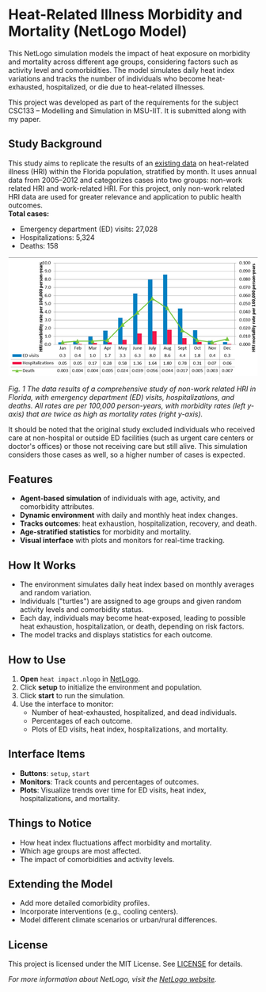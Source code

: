 # Heat-Related Illness Morbidity and Mortality (NetLogo Model)

This NetLogo simulation models the impact of heat exposure on morbidity and mortality across different age groups, considering factors such as activity level and comorbidities. The model simulates daily heat index variations and tracks the number of individuals who become heat-exhausted, hospitalized, or die due to heat-related illnesses.

This project was developed as part of the requirements for the subject CSC133 – Modelling and Simulation in MSU-IIT. It is submitted along with my paper.

## Study Background

This study aims to replicate the results of an [existing data](https://doi.org/10.3390/ijerph13060551)  on heat-related illness (HRI) within the Florida population, stratified by month. It uses annual data from 2005–2012 and categorizes cases into two groups: non-work related HRI and work-related HRI. For this project, only non-work related HRI data are used for greater relevance and application to public health outcomes.  
**Total cases:**  
- Emergency department (ED) visits: 27,028  
- Hospitalizations: 5,324  
- Deaths: 158  

![Model Diagram](reference.png)

*Fig. 1 The data results of a comprehensive study of non-work related HRI in Florida, with emergency department (ED) visits, hospitalizations, and deaths. All rates are per 100,000 person-years, with morbidity rates (left y-axis) that are twice as high as mortality rates (right y-axis).*

It should be noted that the original study excluded individuals who received care at non-hospital or outside ED facilities (such as urgent care centers or doctor's offices) or those not receiving care but still alive. This simulation considers those cases as well, so a higher number of cases is expected.


## Features

- **Agent-based simulation** of individuals with age, activity, and comorbidity attributes.
- **Dynamic environment** with daily and monthly heat index changes.
- **Tracks outcomes**: heat exhaustion, hospitalization, recovery, and death.
- **Age-stratified statistics** for morbidity and mortality.
- **Visual interface** with plots and monitors for real-time tracking.

## How It Works

- The environment simulates daily heat index based on monthly averages and random variation.
- Individuals ("turtles") are assigned to age groups and given random activity levels and comorbidity status.
- Each day, individuals may become heat-exposed, leading to possible heat exhaustion, hospitalization, or death, depending on risk factors.
- The model tracks and displays statistics for each outcome.

## How to Use

1. **Open** `heat impact.nlogo` in [NetLogo](https://ccl.northwestern.edu/netlogo/).
2. Click **setup** to initialize the environment and population.
3. Click **start** to run the simulation.
4. Use the interface to monitor:
   - Number of heat-exhausted, hospitalized, and dead individuals.
   - Percentages of each outcome.
   - Plots of ED visits, heat index, hospitalizations, and mortality.

## Interface Items

- **Buttons**: `setup`, `start`
- **Monitors**: Track counts and percentages of outcomes.
- **Plots**: Visualize trends over time for ED visits, heat index, hospitalizations, and mortality.

## Things to Notice

- How heat index fluctuations affect morbidity and mortality.
- Which age groups are most affected.
- The impact of comorbidities and activity levels.

## Extending the Model

- Add more detailed comorbidity profiles.
- Incorporate interventions (e.g., cooling centers).
- Model different climate scenarios or urban/rural differences.

## License

This project is licensed under the MIT License. See [LICENSE](LICENSE) for details.


*For more information about NetLogo, visit the [NetLogo website](https://ccl.northwestern.edu/netlogo/).*